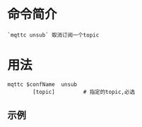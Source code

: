 # 命令简介 

    `mqttc unsub` 取消订阅一个topic

# 用法

```
mqttc $confName  unsub
		[topic]         # 指定的topic,必选
```

## 示例

